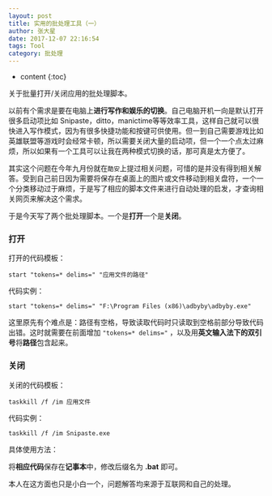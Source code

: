 ```yaml
---
layout: post
title: 实用的批处理工具（一）
author: 张大星
date: 2017-12-07 22:16:54
tags: Tool
category: 批处理
---
```

* content
{:toc}

关于批量打开/关闭应用的批处理脚本。
 



以前有个需求是要在电脑上**进行写作和娱乐的切换**。自己电脑开机一向是默认打开很多启动项比如 Snipaste，ditto，manictime等等效率工具，这样自己就可以很快进入写作模式，因为有很多快捷功能和按键可供使用。但一到自己需要游戏比如英雄联盟等游戏时会经常卡顿，所以需要关闭大量的启动项，但一个一个点太过麻烦，所以如果有一个工具可以让我在两种模式切换的话，那可真是太方便了。

其实这个问题在今年九月份就在`酷安`上提过相关问题，可惜的是并没有得到相关解答。受到自己前日因为需要将保存在桌面上的图片或文件移动到相关盘符，一个一个分类移动过于麻烦，于是写了相应的脚本文件来进行自动处理的启发，才查询相关网页来解决这个需求。

于是今天写了两个批处理脚本。一个是**打开**一个是**关闭**。

### 打开

打开的代码模板：  

    start "tokens=* delims=" "应用文件的路径"    
  
代码实例：  

    start "tokens=* delims=" "F:\Program Files (x86)\adbyby\adbyby.exe"
  
这里原先有个难点是：路径有空格，导致读取代码时只读取到空格前部分导致代码出错。这时就需要在前面增加 `"tokens=* delims="` ，以及用**英文输入法下的双引号**将**路径**包含起来。

### 关闭

关闭的代码模板：  

    taskkill /f /im 应用文件  
  
代码实例：

    taskkill /f /im Snipaste.exe
  
具体使用方法：

将**相应代码**保存在**记事本**中，修改后缀名为 **.bat** 即可。

本人在这方面也只是小白一个，问题解答均来源于互联网和自己的处理。


